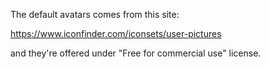 The default avatars comes from this site:

https://www.iconfinder.com/iconsets/user-pictures

and they're offered under "Free for commercial use" license.
